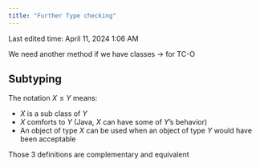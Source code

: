 ```yaml
---
title: "Further Type checking"
---
```

Last edited time: April 11, 2024 1:06 AM

We need another method if we have classes → for TC-O

## Subtyping

The notation $X\le Y$ means:

- $X$ is a sub class of $Y$
- $X$ comforts to $Y$ (Java, $X$ can have some of $Y$’s behavior)
- An object of type $X$ can be used when an object of type $Y$ would have been acceptable

Those 3 definitions are complementary and equivalent

